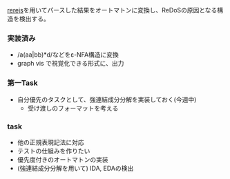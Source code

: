 [rerejs](https://github.com/MakeNowJust/rerejs)を用いてパースした結果をオートマトンに変換し、ReDoSの原因となる構造を検出する。

### 実装済み
- /a(aa|bb)*d/などをε-NFA構造に変換
- graph vis で視覚化できる形式に、出力

### 第一Task
- 自分優先のタスクとして、強連結成分分解を実装しておく(今週中)
    - 受け渡しのフォーマットを考える

### task
- 他の正規表現記法に対応
- テストの仕組みを作りたい
- 優先度付きのオートマトンの実装
- (強連結成分分解を用いて) IDA, EDAの検出